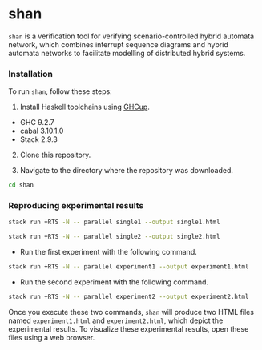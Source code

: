 # shan

`shan` is a verification tool for verifying scenario-controlled hybrid automata network, which combines interrupt sequence diagrams and hybrid automata networks to facilitate modelling of distributed hybrid systems.

### Installation

To run `shan`, follow these steps:
1. Install Haskell toolchains using [GHCup](https://www.haskell.org/ghcup/).
  - GHC 9.2.7
  - cabal 3.10.1.0
  - Stack 2.9.3

2. Clone this repository.


3. Navigate to the directory where the repository was downloaded.
```bash
cd shan
```

### Reproducing experimental results

```bash
stack run +RTS -N -- parallel single1 --output single1.html
```

```bash
stack run +RTS -N -- parallel single2 --output single2.html
```
- Run the first experiment with the following command.
```bash
stack run +RTS -N -- parallel experiment1 --output experiment1.html
```
- Run the second experiment with the following command.
```bash
stack run +RTS -N -- parallel experiment2 --output experiment2.html
```

Once you execute these two commands, `shan` will produce two HTML files named `experiment1.html` and `experiment2.html`, which depict the experimental results.
To visualize these experimental results, open these files using a web browser.
